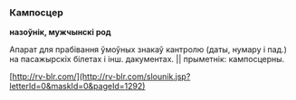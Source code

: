 ### Кампосцер
**назоўнік, мужчынскі род**

Апарат для прабівання ўмоўных знакаў кантролю (даты, нумару і пад.) на пасажырскіх білетах і інш. дакументах. || прыметнік: кампосцерны.

<a rel="author">[http://rv-blr.com/](http://rv-blr.com/slounik.jsp?letterId=0&maskId=0&pageId=1292)</a>
